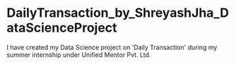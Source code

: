 # DailyTransaction_by_ShreyashJha_DataScienceProject
I have created my Data Science project on 'Daily Transaction' during my summer internship under Unified Mentor Pvt. Ltd.
